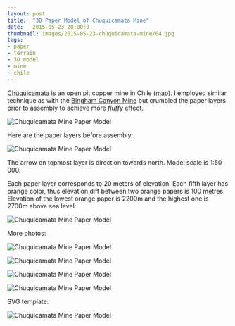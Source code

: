 ```yaml
---
layout: post
title:  "3D Paper Model of Chuquicamata Mine"
date:   2015-05-23 20:00:0
thumbnail: images/2015-05-23-chuquicamata-mine/04.jpg
tags:
- paper 
- terrain
- 3D model
- mine
- chile
---
```


[Chuquicamata](http://en.wikipedia.org/wiki/Chuquicamata) is an open pit copper mine in Chile ([map](https://www.openstreetmap.org/#map=14/-22.2847/-68.9026&layers=C)). I employed similar technique as with the [Bingham Canyon Mine](https://petervojtek.github.io/diy/2015/05/22/bingham-canyon-mine.html) but crumbled the paper layers prior to assembly to achieve more _fluffy_ effect.

![Chuquicamata Mine Paper Model]({{site.baseurl}}/images/2015-05-23-chuquicamata-mine/02.jpg "Chuquicamata Mine Paper Model")

Here are the paper layers before assembly:

![Chuquicamata Mine Paper Model]({{site.baseurl}}/images/2015-05-23-chuquicamata-mine/01.jpg "Chuquicamata Mine Paper Model")

The arrow on topmost layer is direction towards north. Model scale is 1:50 000.

Each paper layer corresponds to 20 meters of elevation. Each fifth layer has orange color, thus elevation diff between two orange papers is 100 metres. Elevation of the lowest orange paper is 2200m and the highest one is 2700m above sea level:

![Chuquicamata Mine Paper Model]({{site.baseurl}}/images/2015-05-23-chuquicamata-mine/10.jpg "Chuquicamata Mine Paper Model")

More photos:

![Chuquicamata Mine Paper Model]({{site.baseurl}}/images/2015-05-23-chuquicamata-mine/07.jpg "Chuquicamata Mine Paper Model")

![Chuquicamata Mine Paper Model]({{site.baseurl}}/images/2015-05-23-chuquicamata-mine/09.jpg "Chuquicamata Mine Paper Model")

![Chuquicamata Mine Paper Model]({{site.baseurl}}/images/2015-05-23-chuquicamata-mine/04.jpg "Chuquicamata Mine Paper Model")

![Chuquicamata Mine Paper Model]({{site.baseurl}}/images/2015-05-23-chuquicamata-mine/06.jpg "Chuquicamata Mine Paper Model")

SVG template:

![Chuquicamata Mine Paper Model]({{site.baseurl}}/images/2015-05-23-chuquicamata-mine/chuquicamata.svg "Chuquicamata Mine Paper Model")
